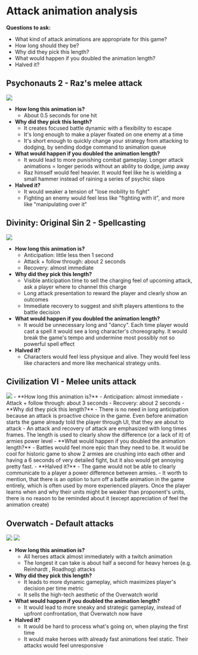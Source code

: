 # Attack animation analysis
**Questions to ask:**
- What kind of attack animations are appropriate for this game?
- How long should they be?
- Why did they pick this length?
- What would happen if you doubled the animation length?
- Halved it?

## Psychonauts 2 - Raz's melee attack
![](https://media.giphy.com/media/Srfi8GBVmNtxXDTd9G/giphy.gif)
- **How long this animation is?**
	- About 0.5 seconds for one hit 
- **Why did they pick this length?**
	- It creates focused battle dynamic with a flexibility to escape
	- It's long enough to make a player fixated on one enemy at a time
	- It's short enough to quickly change your strategy from attacking to dodging, by sending dodge command to animation queue
- **What would happen if you doubled the animation length?**
	- It would lead to more punishing combat gameplay. Longer attack animations = longer periods without an ability to dodge, jump away
	- Raz himself would feel heavier. It would feel like he is wielding a small hammer instead of  raining a series of psychic slaps
- **Halved it?**
	- It would weaker a tension of "lose mobility to fight"
	- Fighting an enemy would feel less like "fighting with it", and more like "manipulating over it"

## Divinity: Original Sin 2 - Spellcasting
![](https://media.giphy.com/media/yqqtg3Pv65yYO2sU2W/giphy.gif)
- **How long this animation is?**
	- Anticipation: little less then 1 second
	- Attack + follow through:  about 2 seconds
	- Recovery: almost immediate 
- **Why did they pick this length?**
	- Visible anticipation time to sell the charging feel of upcoming attack, ask a player where to channel this charge
	- Long attack presentation to reward the player and clearly show an outcomes
	- Immediate recovery to suggest and shift players attentions to the battle decision
- **What would happen if you doubled the animation length?**
	- It would be unnecessary long and "dancy". Each time player would cast a spell it would see a long character's choreography. It would break the game's tempo and undermine most possibly not so powerful spell effect 
- **Halved it?**
	- Characters would feel less physique and alive. They would feel less like characters and more like mechanical strategy units. 

## Civilization VI - Melee units attack 
<img src="/gifs/10_Minutes_of_War_and_Combat__Civilization_6.gif">
- **How long this animation is?**
	- Anticipation: almost immediate
	- Attack + follow through:  about 3 seconds
	- Recovery: about 2 seconds
- **Why did they pick this length?**
	- There is no need in long anticipation because an attack is proactive choice in the game. Even before animation starts the game already told the player through UI, that they are about to attack
	- An attack and recovery of attack are emphasized with long times frames. The length is used to clearly show the difference (or a lack of it) of armies power level
- **What would happen if you doubled the animation length?**
	- Battles would feel more epic than they need to be. It would be cool for historic game to show 2 armies are crushing into each other and having a 6 seconds of very detailed fight, but it also would get annoying pretty fast. 
- **Halved it?**
	- The game would not be able to clearly communicate to a player a power difference between armies.
	- It worth to mention, that there is an option to turn off a battle animation in the game entirely, which is often used by more experienced players. Once the player learns when and why their units might be weaker than proponent's units, there is no reason to be reminded about it (except appreciation of feel the animation create)


## Overwatch - Default attacks
![](https://media.giphy.com/media/3MUZocrnvot2A4L8rW/giphy.gif) ![](https://media.giphy.com/media/RyBYgQD0nQbb154czF/giphy.gif)
- **How long this animation is?**
	- All heroes attack almost immediately with a twitch animation
	- The longest it can take is about half a second for heavy heroes (e.g. Reinhardt , Roadhog) attacks
- **Why did they pick this length?**
	- It leads to more dynamic gameplay, which maximizes player's decision per time metric
	- It sells the high-tech aesthetic of the Overwatch world
- **What would happen if you doubled the animation length?**
	- It would lead to more sneaky and strategic gameplay, instead of upfront confrontation, that Overwatch now have  
- **Halved it?**
	- It would be hard to process what's going on, when playing the first time
	- It would make heroes with already fast animations feel static. Their attacks would feel unresponsive